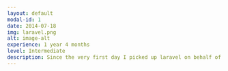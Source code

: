```yaml
---
layout: default
modal-id: 1
date: 2014-07-18
img: laravel.png
alt: image-alt
experience: 1 year 4 months
level: Intermediate
description: Since the very first day I picked up laravel on behalf of my last employer, I knew laravel was going to be my calling, from the presentation of neatly bundled documentation, to the ease of access of simply readying a virtual machine called homestead, and in a matter of 15~30 minutes a completely ready environment was set for coding, including database and webserver.
---
```

